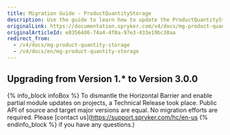```yaml
---
title: Migration Guide - ProductQuantityStorage
description: Use the guide to learn how to update the ProductQuantityStorage module.
originalLink: https://documentation.spryker.com/v4/docs/mg-product-quantity-storage
originalArticleId: e83564d6-74a4-4f0a-97e3-433e19bc38aa
redirect_from:
  - /v4/docs/mg-product-quantity-storage
  - /v4/docs/en/mg-product-quantity-storage
---
```


## Upgrading from Version 1.* to Version 3.0.0

{% info_block infoBox %}
To dismantle the Horizontal Barrier and enable partial module updates on projects, a Technical Release took place. Public API of source and target major versions are equal. No migration efforts are required. Please [contact us](https://support.spryker.com/hc/en-us
{% endinfo_block %} if you have any questions.)


